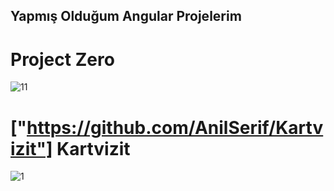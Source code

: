 ## Yapmış Olduğum Angular Projelerim ##
# Project Zero
![11](https://user-images.githubusercontent.com/91018965/195452278-9edb2312-9012-4713-8908-08b0e1b311bc.PNG)
# ["https://github.com/AnilSerif/Kartvizit"] Kartvizit 
![1](https://user-images.githubusercontent.com/91018965/195454024-48940b16-b30b-421a-afbe-b053f389fe99.PNG)
